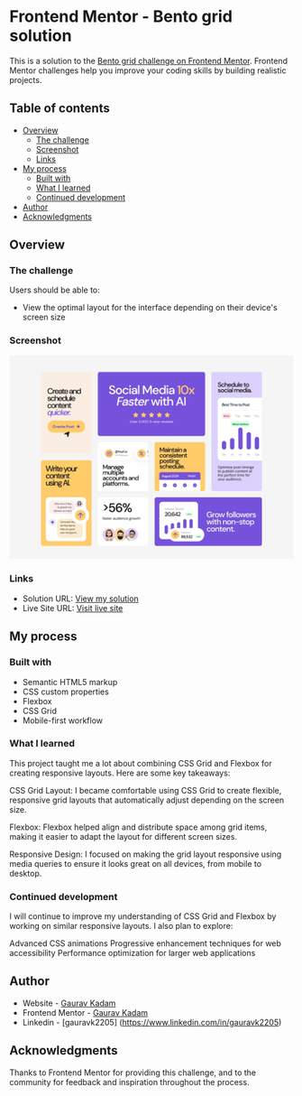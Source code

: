 # Frontend Mentor - Bento grid solution

This is a solution to the [Bento grid challenge on Frontend Mentor](https://www.frontendmentor.io/challenges/bento-grid-RMydElrlOj). Frontend Mentor challenges help you improve your coding skills by building realistic projects. 

## Table of contents

- [Overview](#overview)
  - [The challenge](#the-challenge)
  - [Screenshot](#screenshot)
  - [Links](#links)
- [My process](#my-process)
  - [Built with](#built-with)
  - [What I learned](#what-i-learned)
  - [Continued development](#continued-development)
- [Author](#author)
- [Acknowledgments](#acknowledgments)


## Overview

### The challenge

Users should be able to:

- View the optimal layout for the interface depending on their device's screen size

### Screenshot

![](./design/desktop-design.jpg)

### Links

- Solution URL: [View my solution](https://www.frontendmentor.io/solutions/bentogrid-DOZc7005UA)
- Live Site URL: [Visit live site](https://bentogrid-by-gaurav.netlify.app/)

## My process

### Built with

- Semantic HTML5 markup
- CSS custom properties
- Flexbox
- CSS Grid
- Mobile-first workflow


### What I learned

This project taught me a lot about combining CSS Grid and Flexbox for creating responsive layouts. Here are some key takeaways:

CSS Grid Layout: I became comfortable using CSS Grid to create flexible, responsive grid layouts that automatically adjust depending on the screen size.

Flexbox: Flexbox helped align and distribute space among grid items, making it easier to adapt the layout for different screen sizes.

Responsive Design: I focused on making the grid layout responsive using media queries to ensure it looks great on all devices, from mobile to desktop.

### Continued development

I will continue to improve my understanding of CSS Grid and Flexbox by working on similar responsive layouts. I also plan to explore:

Advanced CSS animations
Progressive enhancement techniques for web accessibility
Performance optimization for larger web applications


## Author

- Website - [Gaurav Kadam](https://www.your-site.com)
- Frontend Mentor - [Gaurav Kadam](https://www.frontendmentor.io/profile/yourusername)
- Linkedin - [gauravk2205] (https://www.linkedin.com/in/gauravk2205)

## Acknowledgments

Thanks to Frontend Mentor for providing this challenge, and to the community for feedback and inspiration throughout the process.


